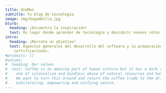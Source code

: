 ```yaml
---
title: UnoMas
subtitle: Tu blog de tecnología
image: img/bogambilla.jpg
blurb:
  heading: ¡Encuentra la inspiración!
  text: Un lugar donde aprender de tecnología y descubrir nuevos retos informáticos.
intro:
  heading: ¡Marcate un objetivo!
  text: Aspectos generales del desarrollo del software y la preparación de
    certificaciones.
#products: []
#values:
#  heading: Our values
#  text: Coffee is an amazing part of human culture but it has a dark side too –
#    one of colonialism and mindless abuse of natural resources and human lives.
#    We want to turn this around and return the coffee trade to the drink’s
#    exhilarating, empowering and unifying nature.
---
```

